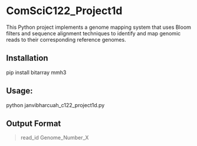 # ComSciC122_Project1d

This Python project implements a genome mapping system that uses Bloom filters and sequence alignment techniques to identify and map genomic reads to their corresponding reference genomes.

## Installation
pip install bitarray mmh3

## Usage:
python janvibharcuah_c122_project1d.py

## Output Format
>read_id    Genome_Number_X
